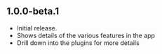 ## 1.0.0-beta.1

- Initial release.
- Shows details of the various features in the app
- Drill down into the plugins for more details
